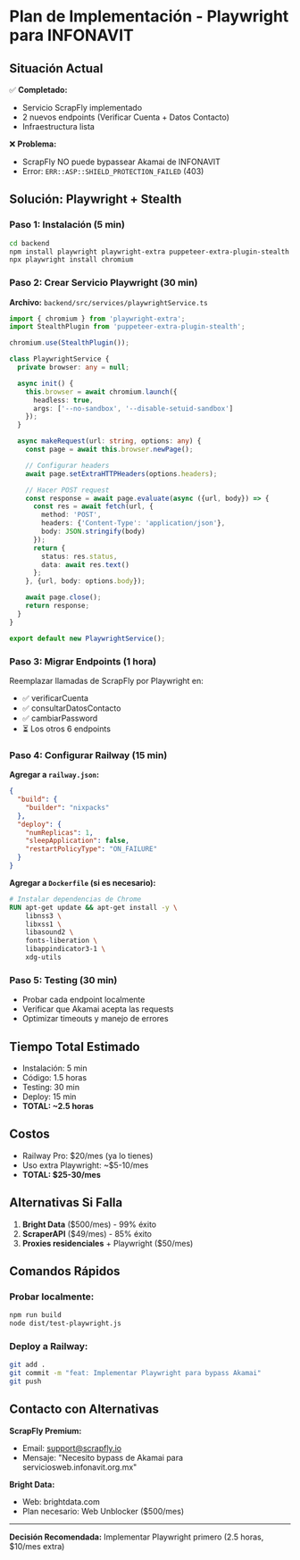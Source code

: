# Plan de Implementación - Playwright para INFONAVIT

## Situación Actual

✅ **Completado:**
- Servicio ScrapFly implementado
- 2 nuevos endpoints (Verificar Cuenta + Datos Contacto)
- Infraestructura lista

❌ **Problema:**
- ScrapFly NO puede bypassear Akamai de INFONAVIT
- Error: `ERR::ASP::SHIELD_PROTECTION_FAILED` (403)

## Solución: Playwright + Stealth

### Paso 1: Instalación (5 min)

```bash
cd backend
npm install playwright playwright-extra puppeteer-extra-plugin-stealth
npx playwright install chromium
```

### Paso 2: Crear Servicio Playwright (30 min)

**Archivo:** `backend/src/services/playwrightService.ts`

```typescript
import { chromium } from 'playwright-extra';
import StealthPlugin from 'puppeteer-extra-plugin-stealth';

chromium.use(StealthPlugin());

class PlaywrightService {
  private browser: any = null;

  async init() {
    this.browser = await chromium.launch({
      headless: true,
      args: ['--no-sandbox', '--disable-setuid-sandbox']
    });
  }

  async makeRequest(url: string, options: any) {
    const page = await this.browser.newPage();

    // Configurar headers
    await page.setExtraHTTPHeaders(options.headers);

    // Hacer POST request
    const response = await page.evaluate(async ({url, body}) => {
      const res = await fetch(url, {
        method: 'POST',
        headers: {'Content-Type': 'application/json'},
        body: JSON.stringify(body)
      });
      return {
        status: res.status,
        data: await res.text()
      };
    }, {url, body: options.body});

    await page.close();
    return response;
  }
}

export default new PlaywrightService();
```

### Paso 3: Migrar Endpoints (1 hora)

Reemplazar llamadas de ScrapFly por Playwright en:
- ✅ verificarCuenta
- ✅ consultarDatosContacto
- ✅ cambiarPassword
- ⏳ Los otros 6 endpoints

### Paso 4: Configurar Railway (15 min)

**Agregar a `railway.json`:**
```json
{
  "build": {
    "builder": "nixpacks"
  },
  "deploy": {
    "numReplicas": 1,
    "sleepApplication": false,
    "restartPolicyType": "ON_FAILURE"
  }
}
```

**Agregar a `Dockerfile` (si es necesario):**
```dockerfile
# Instalar dependencias de Chrome
RUN apt-get update && apt-get install -y \
    libnss3 \
    libxss1 \
    libasound2 \
    fonts-liberation \
    libappindicator3-1 \
    xdg-utils
```

### Paso 5: Testing (30 min)

- Probar cada endpoint localmente
- Verificar que Akamai acepta las requests
- Optimizar timeouts y manejo de errores

## Tiempo Total Estimado

- Instalación: 5 min
- Código: 1.5 horas
- Testing: 30 min
- Deploy: 15 min
- **TOTAL: ~2.5 horas**

## Costos

- Railway Pro: $20/mes (ya lo tienes)
- Uso extra Playwright: ~$5-10/mes
- **TOTAL: $25-30/mes**

## Alternativas Si Falla

1. **Bright Data** ($500/mes) - 99% éxito
2. **ScraperAPI** ($49/mes) - 85% éxito
3. **Proxies residenciales** + Playwright ($50/mes)

## Comandos Rápidos

### Probar localmente:
```bash
npm run build
node dist/test-playwright.js
```

### Deploy a Railway:
```bash
git add .
git commit -m "feat: Implementar Playwright para bypass Akamai"
git push
```

## Contacto con Alternativas

**ScrapFly Premium:**
- Email: support@scrapfly.io
- Mensaje: "Necesito bypass de Akamai para serviciosweb.infonavit.org.mx"

**Bright Data:**
- Web: brightdata.com
- Plan necesario: Web Unblocker ($500/mes)

---

**Decisión Recomendada:** Implementar Playwright primero (2.5 horas, $10/mes extra)
